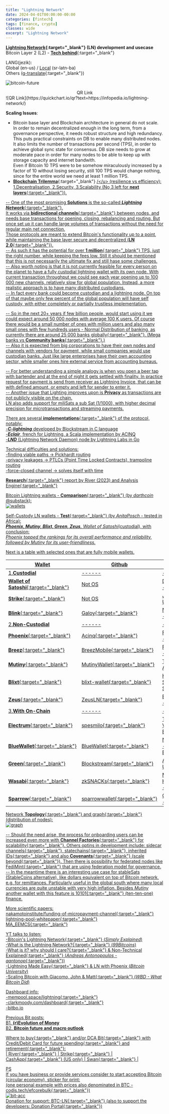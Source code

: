 ```yaml
---
title: "Lightning Network"
date: 2024-04-01T00:00:00-00:00
categories: [fintech]
tags: [finance, crypto]
classes: wide
excerpt: "Lightning Network"
---
```


**[Lightning Network](https://en.wikipedia.org/wiki/Lightning_Network){:target="_blank"} (LN) development and usecase**<br>
Bitcoin Layer 2 (L2) - [**Tech behind**](https://medium.com/coinmonks/the-lightning-network-technology-behind-bitcoins-scaling-solution-915c07455ca8){:target="_blank"}

LANG(jezik):<br>
Global (en-us) / [Local](https://infopedia.io/sr-latn/lightning-network/) (sr-latn-ba)<br>
Others ([g-translate](https://translate.google.com/?sl=en&tl=bs&text=https%3A%2F%2Finfopedia.io%2Flightning-network%2F&op=translate){:target="_blank"})

![bitcoin-future](https://raw.githubusercontent.com/borisdj/borisdj.github.io/main/assets/images/lightning-network/lightning-model.jpg)

<center>QR Link</center>
![QR Link](https://quickchart.io/qr?text=https://infopedia.io/lightning-network/)

**Scaling Issues**:  
* Bitcoin base layer and Blockchain architecture in general do not scale.  
In order to remain decentralized enough in the long term, from a governance perspective, it needs robust structure and high redundancy.  
This puts practical constraints on DB to enable many distributed nodes. It also limits the number of transactions per second (TPS), in order to achieve global sync state for consensus. DB size needs to grow at moderate pace in order for many nodes to be able to keep up with storage capacity and internet bandwith.  
Even if Bitcoin 10 TPS were to be somehow miraculously increased by a factor of 10 without losing security, still 100 TPS would change nothing, since for the entire world we need at least 1 million TPS.
* [**Blockchain Trilemma**](https://medium.com/@chainway_xyz/the-true-trilemma-for-bitcoin-layers-06855d535b95){:target="_blank"} <u>/\</u> (resilience vs efficiency):  
1.Decentralisation, 2.Security, 3.Scalability (No̱ 3 left for [**next layers**](https://www.minima.global/post/taking-blockchain-scalability-to-the-next-layer){:target="_blank"}).

-- One of the most promising **Solutions** is the so-called [***Lightning Network***](https://lightning.network/){:target="_blank"}.  
It works via [**bidirectional channels**](https://bitcoinmagazine.com/technical/understanding-the-lightning-network-part-building-a-bidirectional-payment-channel-1464710791){:target="_blank"} between nodes, and needs base transactions for opening, closing, rebalancing and routing. But once set up it can handle large volumes of transactions without the need for regular main net connection.  
Those protocols are meant to extend Bitcoin's functionality up to a point, while maintaining the base layer secure and decentralized ([**LN 2.0**](https://blog.theabacus.io/lightning-network-2-0-b878b9bb356e){:target="_blank"}).  
-- As such it has the potential for over [**1 million**](https://medium.com/@mnry.io/what-is-the-lightning-network-and-how-does-it-work-a9015096cc1c){:target="_blank"} TPS, just the right number, while keeping the fees low. Still it should be mentioned that this is not necessarily the ultimate fix and still hase some challenges.  
-- Also worth noting is that it is not currently feasible for every person on the planet to have a fully custodial lightning wallet with its own node. With current transaction throughput we could see each year opening up to 100 000 new channels, relatively slow for global population. Instead, a more realistic approach is to have many distributed custodians.  
-- In fact every bank could become custodian and a lightning node. On top of that maybe only few percent of the global population will have self custody, with either completely or partially trustless implementation.  

-- So in the next 20+ years if few billion people, would start using it we could expect around 50 000 nodes with average 100 K users. Of course there would be a small number of ones with million users and also many small ones with few hundreds users - Normal Distribution of banking, as currently there are around 25 000 [banks globally](https://www.linkedin.com/pulse/how-many-banks-globally-david-gyori){:target="_blank"}. (Mega banks vs [**Community banks**](https://www.extractable.com/insights/by-the-numbers-mega-banks-vs-community-banks/){:target="_blank"}.)  
-- Also it is expected from big corporations to have their own nodes and channels with vendors for payment, while small companies would use custodian banks. Just like large enterprises have their own accounting sector, while smaller ones hire external service from accounting bureaus. 

-- For better understanding a simple analogy is when you open a beer tap with bartender and at the end of night it gets settled with finality. In practice request for payment is send from receiver as Lightning Invoice, that can be with defined amount, or empty and left for sender to enter it.   
-- Another issue that Lighting improves upon is **Privacy** as transactions are not publicly visible on the chain.  
LN also adds support for miliSats a sub Sat (1/1000), with higher decimal precision for microtransactions and streaming payments. 

There are several [**implementations**](https://medium.com/@fulgur.ventures/an-overview-of-lightning-network-implementations-d670255a6cfa){:target="_blank"} of the protocol, notably:  
-***C-lightning*** developed by Blockstream in C language  
-***Eclair***, french for Lightning, a Scala implementation by ACINQ  
-***LND*** (Lightning Network Daemon) node by Lightning Labs in Go  

Technical difficulties and solutions:  
-finding viable paths -> Pickhardt routing  
-privacy leakages -> PTLCs (Point Time Locked Contracts), trampoline routing  
-force-closed channel -> solves itself with time  

[**Research**](https://river.com/learn/files/river-lightning-report-2023.pdf){:target="_blank"} report by River (2023) and Analysis [Engine](https://1ml.com/){:target="_blank"} 

Bitcoin Lightning wallets - [**Comparison**](https://darthcoin.substack.com/p/lightning-wallets-comparison){:target="_blank"} (by *darthcoin* @substack):  
![wallets](https://raw.githubusercontent.com/borisdj/borisdj.github.io/main/assets/images/lightning-network/lightning-wallets-all.jpg)

Self-Custody LN wallets - [**Test**](https://anitaposch.com/lightning-wallet-test-2024){:target="_blank"} (by *AnitaPosch* - tested in Africa):  
***Phoenix, Mutiny, Blixt, Green, Zeus,** Wallet of Satoshi*(custodial), with conclusion:  
*Phoenix topped the rankings for its overall performance and reliability, followed by Mutiny for its user-friendliness.*

Next is a table with selected ones that are fully mobile wallets.  

| Wallet | Github | Team | Vid | Tags |
| -----  | ------ | ---- | --- | ---- |
| 1.**Custodial** | ------ | ---------- | --- | --------------- |
| [**Wallet of Satoshi**](https://www.walletofsatoshi.com/){:target="_blank"} | Not OS | Daniel Alexiuc - Australia | [YT](https://www.youtube.com/watch?v=sXBwRO7ML7w){:target="_blank"} | easy, no fees |
| [**Strike**](https://strike.me/){:target="_blank"} | Not OS | Jack Mallers - US | [YT](https://www.youtube.com/watch?v=4-vJ7zZQ4wU){:target="_blank"} | - |
| [**Blink**](https://www.blink.sv/){:target="_blank"} | [Galoy](https://github.com/GaloyMoney/blinkbtc){:target="_blank"} | Nicolas Burtey - El.Sal. | [YT](https://www.youtube.com/watch?v=q3QwxCd1EZE) | [StableSats] |
| 2.**Non-Custodial** | *------* | *----------* | *---* | *---------------* |
| [**Phoenix**](https://phoenix.acinq.co/){:target="_blank"} | [Acinq](https://github.com/ACINQ){:target="_blank"} | Pierre-Marie - Paris, FR | [YT](https://www.youtube.com/watch?v=hmmehTnV3ys){:target="_blank"}| [trust -minimized] |
| [**Breez**](https://breez.technology/mobile/){:target="_blank"} | [BreezMobile](https://github.com/breez/breezmobile){:target="_blank"}| Roy Sheinfeld - Israel | [YT](https://www.youtube.com/watch?v=lcBsn8e-oQ4&t=407s){:target="_blank"} | - |
| [**Mutiny**](https://www.mutinywallet.com/){:target="_blank"} | [MutinyWallet](https://github.com/MutinyWallet/mutiny-web){:target="_blank"} | Tony Giorgio - Austin, TX | [YT](https://www.youtube.com/watch?v=vHQ6wgT3S2I){:target="_blank"} | [Web], [Stables-DLC], [Nostr] |
| [**Blixt**](https://blixtwallet.github.io/){:target="_blank"} | [blixt-wallet](https://github.com/hsjoberg/blixt-wallet){:target="_blank"} | Hampus Sjöberg - Sweden | [YT](https://www.youtube.com/watch?v=5JyOAeaCN0o){:target="_blank"} | - |
| [**Zeus**](https://zeusln.com/){:target="_blank"} | [ZeusLN](https://github.com/ZeusLN/zeus){:target="_blank"} | Evan Kaloudis - NY, US | [YT](https://www.youtube.com/watch?v=hmmehTnV3ys&t=1106s){:target="_blank"} | - |
| 3.**With On-Chain** | *------* | *----------* | *---* | *---------------* |
| [**Electrum**](https://electrum.org/){:target="_blank"} | [spesmilo](https://github.com/spesmilo/electrum){:target="_blank"} | Thomas Voegtlin - Berlin, DE | [YT](https://www.youtube.com/watch?v=pyylkpR4DDk){:target="_blank"} | [external node] |
| [**BlueWallet**](https://bluewallet.io/){:target="_blank"} | [BlueWallet](https://github.com/BlueWallet/BlueWallet){:target="_blank"} | Nuno Coelho - Barcelona, ES | [YT](https://www.youtube.com/watch?v=iVPNk2ZZ63w){:target="_blank"} | [external node] |
| [**Green**](https://github.com/Blockstream/green_android){:target="_blank"} | [Blockstream](https://github.com/Blockstream/green_android){:target="_blank"} | Adam Back - US | [YT](https://www.youtube.com/watch?v=DesN85bWmGA){:target="_blank"} | [external node] |
| [**Wasabi**](https://wasabiwallet.io/){:target="_blank"} | [zkSNACKs](https://github.com/zkSNACKs/WalletWasabi){:target="_blank"} | Max Hillebrand(DE) - Gibraltar | [YT](https://www.youtube.com/watch?v=ECQHAzSckK0){:target="_blank"} | plan for [LN with CoinJoins](https://blog.wasabiwallet.io/what-lightning-network-enabled-wabisabi-coinjoins-might-look-like/){:target="_blank"} |
| [**Sparrow**](https://sparrowwallet.com/){:target="_blank"} | [sparrowwallet](https://github.com/sparrowwallet/sparrow){:target="_blank"} | Craig Raw(ZA) - Cape Town | [YT](https://www.youtube.com/watch?v=qJ_SpQX_YKw){:target="_blank"} | [multisig](https://bitcoiner.guide/multisig/recover/){:target="_blank"} |

Network [**Topology**](https://appliednetsci.springeropen.com/articles/10.1007/s41109-023-00602-2){:target="_blank"} and [graph](https://lnrouter.app/graph){:target="_blank"} (distribution of nodes):  
![graph](https://raw.githubusercontent.com/borisdj/borisdj.github.io/main/assets/images/lightning-network/lightning-graph.jpg)

-- Should the need arise, the process for onboarding users can be increased even more with [**Channel Factories**](https://bitcoinops.org/en/topics/channel-factories/){:target="_blank"} for [scalability](https://bitcoin.stackexchange.com/questions/67158/what-are-channel-factories-and-how-do-they-work){:target="_blank"}. Others optins in development include: [sidecar channels](https://lightning.engineering/posts/2021-05-26-sidecar-channels/){:target="_blank"}, [statechains](https://medium.com/@RubenSomsen/statechains-non-custodial-off-chain-bitcoin-transfer-1ae4845a4a39){:target="_blank"}, [inherited IDs](https://github.com/JohnLaw2/btc-iids/blob/main/iids14.pdf){:target="_blank"} and also [**Covenants**](https://bitbox.swiss/blog/what-are-bitcoin-covenants/){:target="_blank"} ([scale beyond](https://www.rhinobitcoin.com/blog/bitcoin-covenants-can-we-scale-beyond-100m-users){:target="_blank"}). Then there is possibility for federated nodes like [FediMint](https://fedimint.org/){:target="_blank"} that are using federation model for governance.  
-- In the meantime there is an interesting use case for stableSats (StableCoins alternative), like dollars equivalent on top of Bitcoin network, e.g. for remittances. Particularly useful in the global south where many local currencies are quite unstable with very high inflation. Besides *Mutiny* another wallet with this feature is [10101](https://10101.finance/){:target="_blank"} (ten-ten-one) finance.

More scientific papers:  
[nakamotoinstitute/funding-of-micropayment-channel](https://nakamotoinstitute.org/static/docs/scalable-funding-of-bitcoin-micropayment-channel-networks.pdf){:target="_blank"}  
[lightning-pool-whitepaper](https://lightning.engineering/lightning-pool-whitepaper.pdf){:target="_blank"}  
[MA_EEMCS](https://essay.utwente.nl/80780/1/Wijburg_MA_EEMCS.pdf){:target="_blank"}  

YT talks to listen:  
-[Bitcoin's Lightning Network](https://www.youtube.com/watch?v=rrr_zPmEiME){:target="_blank"} (*Simply Explained*)  
-[What is the Lightning Network?](https://www.youtube.com/watch?v=pBh4DcM-0pg){:target="_blank"} (*99Bitcoins*)  
-[What is it? why should I care?](https://www.youtube.com/watch?v=AYAreuNzx58&t=39s){:target="_blank"} & [Non-Technical Explained](https://www.youtube.com/watch?v=XCSfoiD8wUA){:target="_blank"} (*Andreas Antonopoulos* - [*aantonop*](https://aantonop.com/){:target="_blank"})  
-[Lightning Made Easy](https://www.youtube.com/watch?v=nusOl6wb1a4){:target="_blank"} & [LN with Phoenix](https://www.youtube.com/watch?v=9j_slmZ7Eyo) (*Bitcoin University*)  
-[Scaling Bitcoin with Giacomo, John & Matt](https://www.youtube.com/watch?v=Iz81W-_X5gw){:target="_blank"} (*WBD - What Bitcoin Did*)  

Dashboard info:  
-[mempool.space/lightning](https://mempool.space/lightning){:target="_blank"}  
-[clarkmoody.com/dashboard](https://bitcoin.clarkmoody.com/dashboard/){:target="_blank"}  
-[bitbo.io](https://bitbo.io/target="_blank")  

Previous Bit posts:  
B1. [**(r)Evolution of Money**](https://infopedia.io/revolution-of-money/)  
B2. [**Bitcoin future and macro outlook**](https://infopedia.io/bitcoin-future-macro-outlook/)  

Where to [buy](https://www.reddit.com/r/Bitcoin/comments/168ez0h/strike_swan_or_river_for_dca/){:target="_blank"} and/or [DCA Bit](https://dca.bitnob.com/){:target="_blank"} with Credit/Debit Card for future [spending](https://bitcoin-only.com/spend-bitcoin){:target="_blank"} and [retirement](https://er-bybitcoin.com/){:target="_blank"}:  
| [River](https://river.com/){:target="_blank"} | [Strike](https://strike.me/){:target="_blank"} | [CashApp](https://cash.app/){:target="_blank"} (US only) | [Swan](https://www.swanbitcoin.com/){:target="_blank"} |

PS  
If you have business or provide services consider to start accepting Bitcoin (circular economy), sticker for print:   
(one personal example with prices also denominated in BTC - [codis.tech/efcorebulk](https://codis.tech/efcorebulk){:target="_blank"})  
![bit-acc](https://raw.githubusercontent.com/borisdj/borisdj.github.io/main/assets/images/lightning-network/bit-acc.png)  
Donation for support: [BTC-LN](https://borisdj.net/donation/donate-btc.html){:target="_blank"} (also to support the developers: [Donation Portal](https://bitcoindevlist.com/){:target="_blank"})
